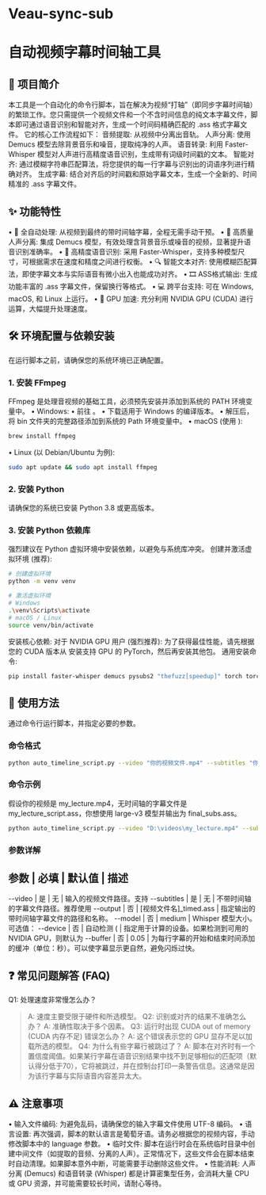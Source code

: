 # Veau-sync-sub

# 自动视频字幕时间轴工具
## 📖 项目简介
本工具是一个自动化的命令行脚本，旨在解决为视频“打轴”（即同步字幕时间轴）的繁琐工作。您只需提供一个视频文件和一个不含时间信息的纯文本字幕文件，脚本即可通过语音识别和智能对齐，生成一个时间码精确匹配的 .ass 格式字幕文件。
它的核心工作流程如下：
  音频提取: 从视频中分离出音轨。
  人声分离: 使用 Demucs 模型去除背景音乐和噪音，提取纯净的人声。
  语音转录: 利用 Faster-Whisper 模型对人声进行高精度语音识别，生成带有词级时间戳的文本。
  智能对齐: 通过模糊字符串匹配算法，将您提供的每一行字幕与识别出的词语序列进行精确对齐。
  生成字幕: 结合对齐后的时间戳和原始字幕文本，生成一个全新的、时间精准的 .ass 字幕文件。
## ✨ 功能特性
  • 🤖 全自动处理: 从视频到最终的带时间轴字幕，全程无需手动干预。
  • 🎤 高质量人声分离: 集成 Demucs 模型，有效处理含背景音乐或噪音的视频，显著提升语音识别准确率。
  • 🎯 高精度语音识别: 采用 Faster-Whisper，支持多种模型尺寸，可根据需求在速度和精度之间进行权衡。
  • 🔍 智能文本对齐: 使用模糊匹配算法，即使字幕文本与实际语音有微小出入也能成功对齐。
  • 🎞️ ASS格式输出: 生成功能丰富的 .ass 字幕文件，保留换行等格式。
  • 💻 跨平台支持: 可在 Windows, macOS, 和 Linux 上运行。
  • 🚀 GPU 加速: 充分利用 NVIDIA GPU (CUDA) 进行运算，大幅提升处理速度。
## 🛠️ 环境配置与依赖安装
在运行脚本之前，请确保您的系统环境已正确配置。
### 1. 安装 FFmpeg
FFmpeg 是处理音视频的基础工具，必须预先安装并添加到系统的 PATH 环境变量中。
  • Windows:
    • 前往 。
    • 下载适用于 Windows 的编译版本。
    • 解压后，将 bin 文件夹的完整路径添加到系统的 Path 环境变量中。
  • macOS (使用 ):
```bash
brew install ffmpeg
```
  • Linux (以 Debian/Ubuntu 为例):
```bash
sudo apt update && sudo apt install ffmpeg
```
### 2. 安装 Python
请确保您的系统已安装 Python 3.8 或更高版本。
### 3. 安装 Python 依赖库
强烈建议在 Python 虚拟环境中安装依赖，以避免与系统库冲突。
  创建并激活虚拟环境 (推荐):
```bash
# 创建虚拟环境
python -m venv venv

# 激活虚拟环境
# Windows
.\venv\Scripts\activate
# macOS / Linux
source venv/bin/activate
```
  安装核心依赖:
    对于 NVIDIA GPU 用户 (强烈推荐): 为了获得最佳性能，请先根据您的 CUDA 版本从  安装支持 GPU 的 PyTorch，然后再安装其他包。
    通用安装命令:
```bash
pip install faster-whisper demucs pysubs2 "thefuzz[speedup]" torch torchaudio --upgrade
```
## 🚀 使用方法
通过命令行运行脚本，并指定必要的参数。
### 命令格式
```bash
python auto_timeline_script.py --video "你的视频文件.mp4" --subtitles "你的字幕文件.txt" [可选参数]
```
### 命令示例
假设你的视频是 my_lecture.mp4，无时间轴的字幕文件是 my_lecture_script.ass，你想使用 large-v3 模型并输出为 final_subs.ass。
```bash
python auto_timeline_script.py --video "D:\videos\my_lecture.mp4" --subtitles "D:\subs\my_lecture_script.ass" --model large-v3 --output "D:\output\final_subs.ass"
```
### 参数详解
参数 | 必填 | 默认值 | 描述
------------------
--video | 是 | 无 | 输入的视频文件路径。支持 
--subtitles | 是 | 无 | 不带时间轴的字幕文件路径。推荐使用 
--output | 否 | [视频文件名]_timed.ass | 指定输出的带时间轴字幕文件的路径和名称。
--model | 否 | medium | Whisper 模型大小。可选值：
--device | 否 | 自动检测 ( | 指定用于计算的设备。如果检测到可用的 NVIDIA GPU，则默认为 
--buffer | 否 | 0.05 | 为每行字幕的开始和结束时间添加的缓冲（单位：秒）。可以使字幕显示更自然，避免闪烁过快。
## ❓ 常见问题解答 (FAQ)
Q1: 处理速度非常慢怎么办？
> A: 速度主要受限于硬件和所选模型。
Q2: 识别或对齐的结果不准确怎么办？
> A: 准确性取决于多个因素。
Q3: 运行时出现 CUDA out of memory (CUDA 内存不足) 错误怎么办？
> A: 这个错误表示您的 GPU 显存不足以加载所选的模型。
Q4: 为什么有些字幕行被跳过了？
> A: 脚本在对齐时有一个置信度阈值。如果某行字幕在语音识别结果中找不到足够相似的匹配项（默认得分低于70），它将被跳过，并在控制台打印一条警告信息。这通常是因为该行字幕与实际语音内容差异太大。
## ⚠️ 注意事项
  • 输入文件编码: 为避免乱码，请确保您的输入字幕文件使用 UTF-8 编码。
  • 语言设置: 再次强调，脚本的默认语言是葡萄牙语。请务必根据您的视频内容，手动修改脚本中的 language 参数。
  • 临时文件: 脚本在运行时会在系统临时目录中创建中间文件（如提取的音频、分离的人声）。正常情况下，这些文件会在脚本结束时自动清理。如果脚本意外中断，可能需要手动删除这些文件。
  • 性能消耗: 人声分离 (Demucs) 和语音转录 (Whisper) 都是计算密集型任务，会消耗大量 CPU 或 GPU 资源，并可能需要较长时间，请耐心等待。
